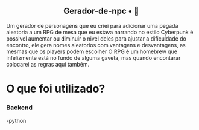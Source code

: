 <!-- <p align="center">
</p> -->

<h2 align="center">
  Gerador-de-npc • 🤖
</h2>

Um gerador de personagens que eu criei para adicionar uma pegada aleatoria a um RPG de mesa que eu estava narrando no estilo Cyberpunk
é possivel aumentar ou diminuir o nivel deles para ajustar a dificuldade do encontro,
ele gera nomes aleatorios com vantagens e desvantagens, as mesmas que os players podem escolher
O RPG é um homebrew que infelizmente está no fundo de alguma gaveta, mas quando encontarar colocarei as regras aqui também.

<!-- <p align="center">
</p> -->

# O que foi utilizado?

### Backend
  -python
